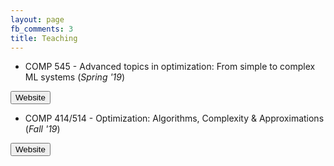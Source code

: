 ```yaml
---
layout: page
fb_comments: 3
title: Teaching
---
```


* COMP 545 - Advanced topics in optimization: From simple to complex ML systems (*Spring '19*)

<button id="COMP545"> Website </button>

* COMP 414/514 - Optimization: Algorithms, Complexity & Approximations (*Fall '19*)

<button id="COMP414"> Website </button>
